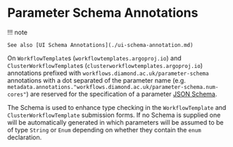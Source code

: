 # Parameter Schema Annotations

!!! note

    See also [UI Schema Annotations](./ui-schema-annotation.md)

On `WorkflowTemplate`s (`workflowtemplates.argoproj.io`) and `ClusterWorkflowTemplate`s (`clusterworkflowtemplates.argoproj.io`) annotations prefixed with `workflows.diamond.ac.uk/parameter-schema` annotations with a dot separated of the parameter name (e.g. `metadata.annotations."workflows.diamond.ac.uk/parameter-schema.num-cores"`) are reserved for the specification of a parameter [JSON Schema](https://json-schema.org/).

The Schema is used to enhance type checking in the `WorkflowTemplate` and `ClusterWorkflowTemplate` submission forms. If no Schema is supplied one will be automatically generated in which parameters will be assumed to be of type `String` or `Enum` depending on whether they contain the `enum` declaration.
